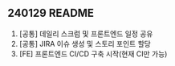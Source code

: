 ## 240129 README

1. [공통] 데일리 스크럼 및 프론트엔드 일정 공유
2. [공통] JIRA 이슈 생성 및 스토리 포인트 할당
3. [FE] 프론트엔드 CI/CD 구축 시작(현재 CI만 가능)
